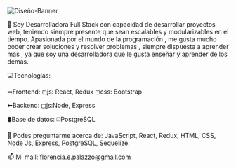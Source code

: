 




![Diseño-Banner](https://user-images.githubusercontent.com/88751880/174693195-0812368e-f642-4441-8d41-a3281bb70c91.jpg)


🔶 Soy Desarrolladora Full Stack con capacidad de desarrollar proyectos web, teniendo siempre presente que sean escalables y modularizables en el tiempo. Apasionada por el mundo de la programación , me gusta mucho poder crear soluciones y resolver problemas , siempre dispuesta a aprender mas , ya que soy una desarrolladora que le gusta enseñar y aprender de los demás.

💻Tecnologías:

➡Frontend:
  ◻js: React, Redux
  ◻css: Bootstrap

⬅Backend:
  ◻js:Node, Express

🛢Base de datos:
  ◻PostgreSQL


💬 Podes preguntarme acerca de: JavaScript, React, Redux, HTML, CSS, Node Js, Express, PostgreSQL, Sequelize.
  
📫 Mi mail: florencia.e.palazzo@gmail.com











